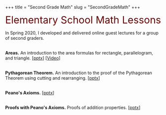 +++
title = "Second Grade Math"
slug = "SecondGradeMath"
+++


<font size="6rem" color="#660000">Elementary School Math Lessons</font>


In Spring 2020, I developed and delivered online guest lectures for a group of second graders. </br> </br>

<b>Areas.</b> An introduction to the area formulas for rectangle, parallelogram, and triangle. 
[<a href="http://ananevans.github.io/SecondGradeMath/Areas.pptx">pptx</a>] 
[<a href="https://youtu.be/FcSiPP28G34">Video</a>]<br /><br />


<b>Pythagorean Theorem.</b> An introduction to the proof of the Pythagorean Theorem using cutting and rearranging. [<a href="http://ananevans.github.io/Pythagorean%20Theorem.pptx">pptx</a>] <br /><br />

<b>Peano's Axioms.</b> [<a href="http://ananevans.github.io/PeanosAxioms.pptx">pptx</a>] <br /><br />

<b>Proofs with Peano's Axioms.</b> Proofs of addition properties. [<a href="http://ananevans.github.io/ProofPeanosAxioms.pptx">pptx</a>] <br /><br />
